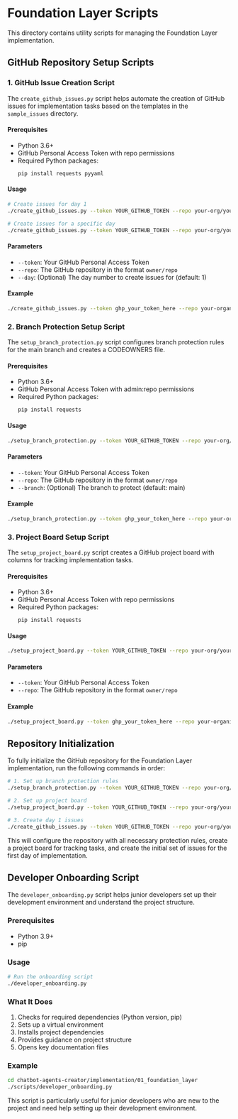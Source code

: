 # Foundation Layer Scripts

This directory contains utility scripts for managing the Foundation Layer implementation.

## GitHub Repository Setup Scripts

### 1. GitHub Issue Creation Script

The `create_github_issues.py` script helps automate the creation of GitHub issues for implementation tasks based on the templates in the `sample_issues` directory.

#### Prerequisites

- Python 3.6+
- GitHub Personal Access Token with repo permissions
- Required Python packages:
  ```
  pip install requests pyyaml
  ```

#### Usage

```bash
# Create issues for day 1
./create_github_issues.py --token YOUR_GITHUB_TOKEN --repo your-org/your-repo --day 1

# Create issues for a specific day
./create_github_issues.py --token YOUR_GITHUB_TOKEN --repo your-org/your-repo --day 3
```

#### Parameters

- `--token`: Your GitHub Personal Access Token
- `--repo`: The GitHub repository in the format `owner/repo`
- `--day`: (Optional) The day number to create issues for (default: 1)

#### Example

```bash
./create_github_issues.py --token ghp_your_token_here --repo your-organization/chatbot-agents-creator --day 1
```

### 2. Branch Protection Setup Script

The `setup_branch_protection.py` script configures branch protection rules for the main branch and creates a CODEOWNERS file.

#### Prerequisites

- Python 3.6+
- GitHub Personal Access Token with admin:repo permissions
- Required Python packages:
  ```
  pip install requests
  ```

#### Usage

```bash
./setup_branch_protection.py --token YOUR_GITHUB_TOKEN --repo your-org/your-repo
```

#### Parameters

- `--token`: Your GitHub Personal Access Token
- `--repo`: The GitHub repository in the format `owner/repo`
- `--branch`: (Optional) The branch to protect (default: main)

#### Example

```bash
./setup_branch_protection.py --token ghp_your_token_here --repo your-organization/chatbot-agents-creator
```

### 3. Project Board Setup Script

The `setup_project_board.py` script creates a GitHub project board with columns for tracking implementation tasks.

#### Prerequisites

- Python 3.6+
- GitHub Personal Access Token with repo permissions
- Required Python packages:
  ```
  pip install requests
  ```

#### Usage

```bash
./setup_project_board.py --token YOUR_GITHUB_TOKEN --repo your-org/your-repo
```

#### Parameters

- `--token`: Your GitHub Personal Access Token
- `--repo`: The GitHub repository in the format `owner/repo`

#### Example

```bash
./setup_project_board.py --token ghp_your_token_here --repo your-organization/chatbot-agents-creator
```

## Repository Initialization

To fully initialize the GitHub repository for the Foundation Layer implementation, run the following commands in order:

```bash
# 1. Set up branch protection rules
./setup_branch_protection.py --token YOUR_GITHUB_TOKEN --repo your-org/your-repo

# 2. Set up project board
./setup_project_board.py --token YOUR_GITHUB_TOKEN --repo your-org/your-repo

# 3. Create day 1 issues
./create_github_issues.py --token YOUR_GITHUB_TOKEN --repo your-org/your-repo --day 1
```

This will configure the repository with all necessary protection rules, create a project board for tracking tasks, and create the initial set of issues for the first day of implementation.

## Developer Onboarding Script

The `developer_onboarding.py` script helps junior developers set up their development environment and understand the project structure.

### Prerequisites

- Python 3.9+
- pip

### Usage

```bash
# Run the onboarding script
./developer_onboarding.py
```

### What It Does

1. Checks for required dependencies (Python version, pip)
2. Sets up a virtual environment
3. Installs project dependencies
4. Provides guidance on project structure
5. Opens key documentation files

### Example

```bash
cd chatbot-agents-creator/implementation/01_foundation_layer
./scripts/developer_onboarding.py
```

This script is particularly useful for junior developers who are new to the project and need help setting up their development environment.